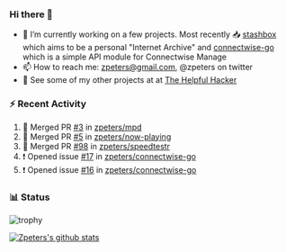 ### Hi there 👋


- 🔭 I’m currently working on a few projects.  Most recently :inbox_tray: [stashbox](https://github.com/zpeters/stashbox) which aims to be a personal "Internet Archive" and [connectwise-go](https://github.com/zpeters/connectwise-go) which is a simple API module for Connectwise Manage
- 📫 How to reach me: zpeters@gmail.com, @zpeters on twitter
- 👋 See some of my other projects at at [The Helpful Hacker](https://thehelpfulhacker.net)

### :zap: Recent Activity

<!--START_SECTION:activity-->
1. 🎉 Merged PR [#3](https://github.com/zpeters/mpd/pull/3) in [zpeters/mpd](https://github.com/zpeters/mpd)
2. 🎉 Merged PR [#5](https://github.com/zpeters/now-playing/pull/5) in [zpeters/now-playing](https://github.com/zpeters/now-playing)
3. 🎉 Merged PR [#98](https://github.com/zpeters/speedtestr/pull/98) in [zpeters/speedtestr](https://github.com/zpeters/speedtestr)
4. ❗️ Opened issue [#17](https://github.com/zpeters/connectwise-go/issues/17) in [zpeters/connectwise-go](https://github.com/zpeters/connectwise-go)
5. ❗️ Opened issue [#16](https://github.com/zpeters/connectwise-go/issues/16) in [zpeters/connectwise-go](https://github.com/zpeters/connectwise-go)
<!--END_SECTION:activity-->

### :bar_chart: Status

![trophy](https://github-profile-trophy.vercel.app/?username=zpeters)

[![Zpeters's github stats](https://github-readme-stats.vercel.app/api?username=zpeters)](https://github.com/zpeters/github-readme-stats&show_icons=true)
